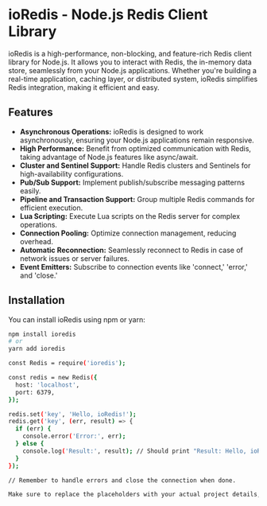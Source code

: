 # ioRedis - Node.js Redis Client Library

ioRedis is a high-performance, non-blocking, and feature-rich Redis client library for Node.js. It allows you to interact with Redis, the in-memory data store, seamlessly from your Node.js applications. Whether you're building a real-time application, caching layer, or distributed system, ioRedis simplifies Redis integration, making it efficient and easy.

## Features

- **Asynchronous Operations:** ioRedis is designed to work asynchronously, ensuring your Node.js applications remain responsive.
- **High Performance:** Benefit from optimized communication with Redis, taking advantage of Node.js features like async/await.
- **Cluster and Sentinel Support:** Handle Redis clusters and Sentinels for high-availability configurations.
- **Pub/Sub Support:** Implement publish/subscribe messaging patterns easily.
- **Pipeline and Transaction Support:** Group multiple Redis commands for efficient execution.
- **Lua Scripting:** Execute Lua scripts on the Redis server for complex operations.
- **Connection Pooling:** Optimize connection management, reducing overhead.
- **Automatic Reconnection:** Seamlessly reconnect to Redis in case of network issues or server failures.
- **Event Emitters:** Subscribe to connection events like 'connect,' 'error,' and 'close.'

## Installation

You can install ioRedis using npm or yarn:

```bash
npm install ioredis
# or
yarn add ioredis

const Redis = require('ioredis');

const redis = new Redis({
  host: 'localhost',
  port: 6379,
});

redis.set('key', 'Hello, ioRedis!');
redis.get('key', (err, result) => {
  if (err) {
    console.error('Error:', err);
  } else {
    console.log('Result:', result); // Should print "Result: Hello, ioRedis!"
  }
});

// Remember to handle errors and close the connection when done.

Make sure to replace the placeholders with your actual project details, including maintainer information, acknowledgments, and any additional sections that are relevant to your project. The README should provide clear instructions for users and potential contributors to understand and use your ioRedis project.

